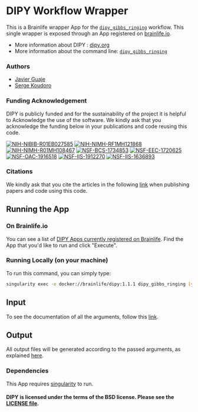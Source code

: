 # DIPY Workflow Wrapper

This is a Brainlife wrapper App for the [`dipy_gibbs_ringing`](https://dipy.org/documentation/1.1.1./reference_cmd/dipy_gibbs_ringing/) workflow. This single wrapper is exposed through an App registered on [brainlife.io](https://brainlife.io).

- More information about DIPY : [dipy.org](https://dipy.org/)
- More information about the command line: [`dipy_gibbs_ringing`](https://dipy.org/documentation/1.1.1./reference_cmd/dipy_gibbs_ringing/)

### Authors
- [Javier Guaje](https://github.com/guaje)
- [Serge Koudoro](https://github.com/skoudoro)

### Funding Acknowledgement
DIPY is publicly funded and for the sustainability of the project it is helpful to Acknowledge the use of the software. We kindly ask that you acknowledge the funding below in your publications and code reusing this code.

[![NIH-NIBIB-R01EB027585](https://img.shields.io/badge/NIH_NIBIB-R01EB027585-green.svg)](https://grantome.com/grant/NIH/R01-EB027585-01)
[![NIH-NIMH-RF1MH121868](https://img.shields.io/badge/NIH_NIMH-RF1MH121868-green.svg)](https://grantome.com/grant/NIH/RF1-MH121868-01)
[![NIH-NIMH-R01MH108467](https://img.shields.io/badge/NIH_NIMH-R01MH108467-green.svg)](https://grantome.com/grant/NIH/R01-MH108467-01)
[![NSF-BCS-1734853](https://img.shields.io/badge/NSF_BCS-1734853-blue.svg)](https://nsf.gov/awardsearch/showAward?AWD_ID=1734853)
[![NSF-EEC-1720625](https://img.shields.io/badge/NSF_BCS-1720625-blue.svg)](https://nsf.gov/awardsearch/showAward?AWD_ID=1720625)
[![NSF-OAC-1916518](https://img.shields.io/badge/NSF_OAC-1916518-blue.svg)](https://nsf.gov/awardsearch/showAward?AWD_ID=1916518)
[![NSF-IIS-1912270](https://img.shields.io/badge/NSF_IIS-1912270-blue.svg)](https://nsf.gov/awardsearch/showAward?AWD_ID=1912270)
[![NSF-IIS-1636893](https://img.shields.io/badge/NSF_IIS-1636893-blue.svg)](https://nsf.gov/awardsearch/showAward?AWD_ID=1636893)

### Citations
We kindly ask that you cite the articles in the following [link](https://dipy.org/documentation/1.1.1./reference_cmd/dipy_gibbs_ringing/) when publishing papers and code using this code.

## Running the App

### On Brainlife.io

You can see a list of [DIPY Apps currently registered on Brainlife](https://brainlife.io/apps#dipy). Find the App that you'd like to run and click "Execute".

### Running Locally (on  your machine)

To run this command, you can simply type:

```bash
singularity exec -e docker://brainlife/dipy:1.1.1 dipy_gibbs_ringing [your_args]
```

## Input

To see the documentation of all the arguments, follow this [link](https://dipy.org/documentation/1.1.1./reference_cmd/dipy_gibbs_ringing/).

## Output

All output files will be generated according to the passed arguments, as explained [here](https://dipy.org/documentation/1.1.1./reference_cmd/dipy_gibbs_ringing/).

### Dependencies

This App requires [singularity](https://www.sylabs.io/singularity/) to run.

#### DIPY is licensed under the terms of the BSD license. Please see the [LICENSE file](https://github.com/dipy/dipy/blob/master/LICENSE).

